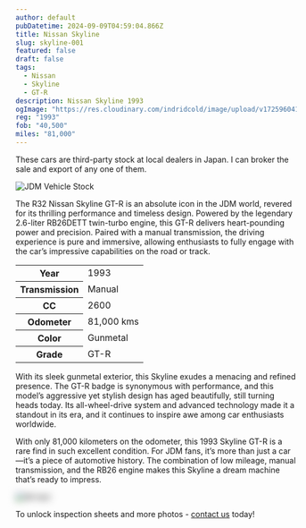 ```yaml
---
author: default
pubDatetime: 2024-09-09T04:59:04.866Z
title: Nissan Skyline
slug: skyline-001
featured: false
draft: false
tags:
  - Nissan
  - Skyline
  - GT-R
description: Nissan Skyline 1993
ogImage: "https://res.cloudinary.com/indridcold/image/upload/v1725960413/JDM/ivjdixe1zx71muii44f1.webp"
reg: "1993"
fob: "40,500"
miles: "81,000"
---
```

These cars are third-party stock at local dealers in Japan. I can broker the sale and export of any one of them.

![JDM Vehicle Stock](https://res.cloudinary.com/indridcold/image/upload/v1725960413/ivjdixe1zx71muii44f1.webp)

The R32 Nissan Skyline GT-R is an absolute icon in the JDM world, revered for its thrilling performance and timeless design. Powered by the legendary 2.6-liter RB26DETT twin-turbo engine, this GT-R delivers heart-pounding power and precision. Paired with a manual transmission, the driving experience is pure and immersive, allowing enthusiasts to fully engage with the car’s impressive capabilities on the road or track.

<table>
  <tr>
    <th>Year</th>
    <td>1993</td>
  </tr>
  <tr>
    <th>Transmission</th>
    <td>Manual</td>
  </tr>
  <tr>
    <th>CC</th>
    <td>2600</td>
  </tr>
    <tr>
    <th>Odometer</th>
    <td>81,000 kms</td>
  </tr>
      <tr>
    <th>Color</th>
    <td>Gunmetal</td>
  </tr>
      <tr>
    <th>Grade</th>
    <td>GT-R</td>
</table>

With its sleek gunmetal exterior, this Skyline exudes a menacing and refined presence. The GT-R badge is synonymous with performance, and this model’s aggressive yet stylish design has aged beautifully, still turning heads today. Its all-wheel-drive system and advanced technology made it a standout in its era, and it continues to inspire awe among car enthusiasts worldwide.

With only 81,000 kilometers on the odometer, this 1993 Skyline GT-R is a rare find in such excellent condition. For JDM fans, it’s more than just a car—it’s a piece of automotive history. The combination of low mileage, manual transmission, and the RB26 engine makes this Skyline a dream machine that’s ready to impress.
                          
<img src="https://res.cloudinary.com/indridcold/image/upload/v1725784389/JDM/mol3ngb4ma2yy1rxgwj8.webp" alt="Alt text" style="filter: blur(7px);">

To unlock inspection sheets and more photos - [contact us](../../contact) today!